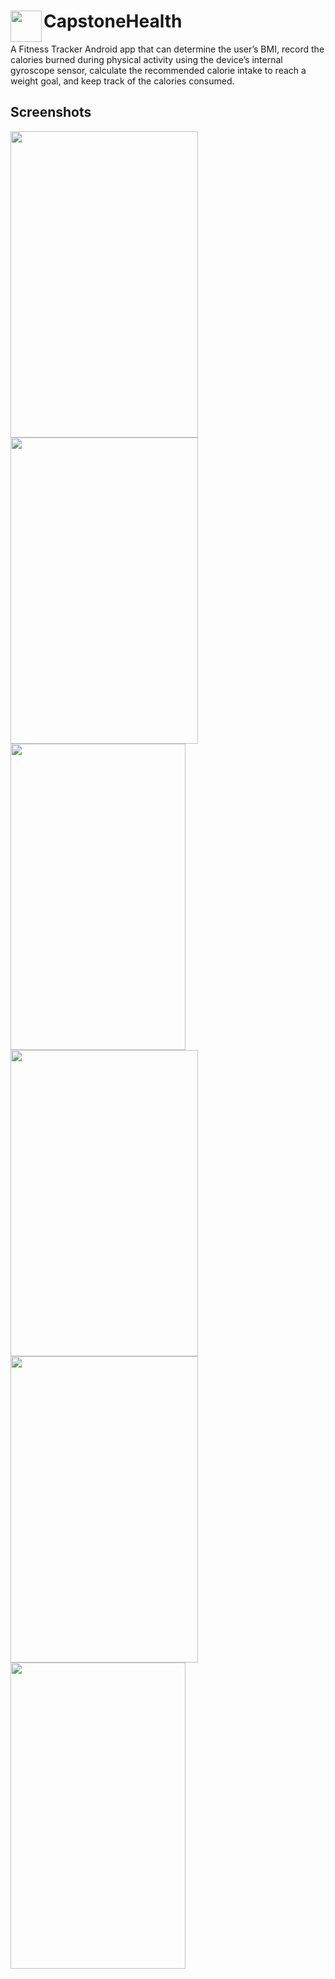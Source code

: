 # <img align="left" src="https://user-images.githubusercontent.com/32103297/68425686-72544b00-015b-11ea-9d2b-e559aa89eca7.png" width="50" height="50">CapstoneHealth


A Fitness Tracker Android app that can determine the user’s BMI, record the calories burned during physical activity using the device’s internal gyroscope sensor, calculate the recommended calorie intake to reach a weight goal, and keep track of the calories consumed.

## Screenshots

<img src="https://user-images.githubusercontent.com/32103297/68424226-64e99180-0158-11ea-882e-b3efaa3d138f.png" width="300" height="490"><img src="https://user-images.githubusercontent.com/32103297/68424469-eb05d800-0158-11ea-8869-ee7dc1d5c104.png" width="300" height="490"><img src="https://user-images.githubusercontent.com/32103297/68424593-2ef8dd00-0159-11ea-8e07-e6c2bea1843c.png" width="280" height="490">
<img src="https://user-images.githubusercontent.com/32103297/68424781-9b73dc00-0159-11ea-952a-27f65cbf235c.png" width="300" height="490"><img src="https://user-images.githubusercontent.com/32103297/68424727-6ebfc480-0159-11ea-96b7-471c53758ff1.png" width="300" height="490"><img src="https://user-images.githubusercontent.com/32103297/68425021-0e7d5280-015a-11ea-8ffd-040dd7a0f98d.png" width="280" height="490">
